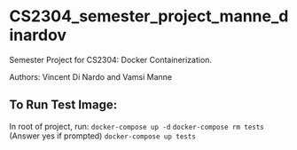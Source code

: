 # CS2304_semester_project_manne_dinardov
Semester Project for CS2304: Docker Containerization. 

Authors: Vincent Di Nardo and Vamsi Manne

## To Run Test Image:

In root of project, run:
`docker-compose up -d`
`docker-compose rm tests` (Answer yes if prompted)
`docker-compose up tests`
